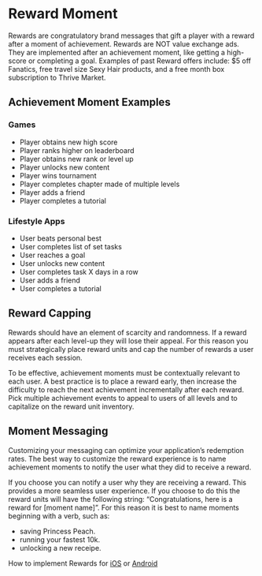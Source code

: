 # Reward Moment

Rewards are congratulatory brand messages that gift a player with a reward after a moment of achievement. Rewards are NOT value exchange ads. They are implemented after an achievement moment, like getting a high-score or completing a goal. Examples of past Reward offers include: $5 off Fanatics, free travel size Sexy Hair products, and a free month box subscription to Thrive Market.


## Achievement Moment Examples

### Games

* Player obtains new high score
* Player ranks higher on leaderboard 
* Player obtains new rank or level up
* Player unlocks new content
* Player wins tournament
* Player completes chapter made of multiple levels
* Player adds a friend
* Player completes a tutorial

### Lifestyle Apps

* User beats personal best
* User completes list of set tasks
* User reaches a goal
* User unlocks new content
* User completes task X days in a row
* User adds a friend
* User completes a tutorial


## Reward Capping

Rewards should have an element of scarcity and randomness. If a reward appears after each level-up they will lose their appeal. For this reason you must strategically place reward units and cap the number of rewards a user receives each session. 

To be effective, achievement moments must be contextually relevant to each user. A best practice is to place a reward early, then increase the difficulty to reach the next achievement incrementally after each reward. Pick multiple achievement events to appeal to users of all levels and to capitalize on the reward unit inventory. 

## Moment Messaging

Customizing your messaging can optimize your application’s redemption rates. The best way to customize the reward experience is to name achievement moments to notify the user what they did to receive a reward.

If you choose you can notify a user why they are receiving a reward. This provides a more seamless user experience. If you choose to do this the reward units will have the following string: “Congratulations, here is a reward for [moment name]”. For this reason it is best to name moments beginning with a verb, such as: 

* saving Princess Peach.
* running your fastest 10k.
* unlocking a new receipe.

How to implement Rewards for [iOS](doc/ios/integration) or [Android](doc/android/integretion)
